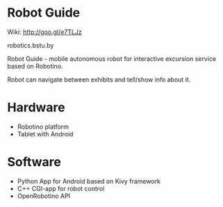 Robot Guide
===========

Wiki: http://goo.gl/e7TLJz 

robotics.bstu.by

Robot Guide - mobile autonomous robot for interactive excursion service based on Robotino.

Robot can navigate between exhibits and tell/show info about it.

Hardware
============
 - Robotino platform
 - Tablet with Android

Software
============
 - Python App for Android based on Kivy framework
 - C++ CGI-app for robot  control 
 - OpenRobotino API


 
 
